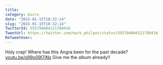 ```yaml
---
title: 
category: micro
date: "2015-01-15T18:32:14"
slug: "2015-01-15T18:32:14"
TwitterId: 555794604121788416
TweetUrl: https://twitter.com/mark_philpot/status/555794604121788416
ReTweetUser: 
---
```


Holy crap! Where has this Angra been for the past decade? [youtu.be/s99o09I7jNs](http://youtu.be/s99o09I7jNs) Give me the album already!!